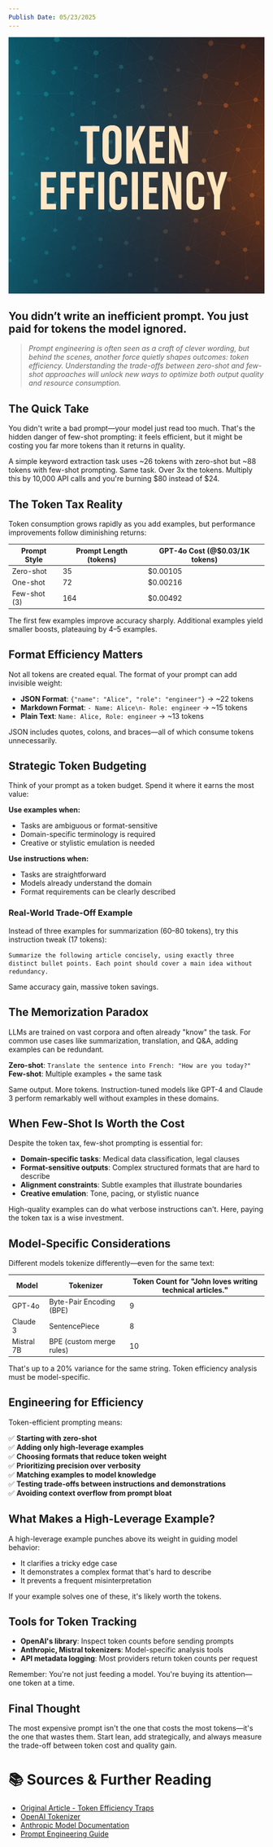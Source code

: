 ```yaml
---
Publish Date: 05/23/2025
---
```


![Token Efficiency Visualization](tokeneffencity.webp)

## You didn’t write an inefficient prompt. You just paid for tokens the model ignored.

> _Prompt engineering is often seen as a craft of clever wording, but behind the scenes, another force quietly shapes outcomes: token efficiency. Understanding the trade-offs between zero-shot and few-shot approaches will unlock new ways to optimize both output quality and resource consumption._

## The Quick Take

You didn't write a bad prompt—your model just read too much. That's the hidden danger of few-shot prompting: it feels efficient, but it might be costing you far more tokens than it returns in quality.

A simple keyword extraction task uses ~26 tokens with zero-shot but ~88 tokens with few-shot prompting. Same task. Over 3x the tokens. Multiply this by 10,000 API calls and you're burning $80 instead of $24.

## The Token Tax Reality

Token consumption grows rapidly as you add examples, but performance improvements follow diminishing returns:

| Prompt Style | Prompt Length (tokens) | GPT-4o Cost (@$0.03/1K tokens) |
|--------------|------------------------|--------------------------------|
| Zero-shot    | 35                     | $0.00105                       |
| One-shot     | 72                     | $0.00216                       |
| Few-shot (3) | 164                    | $0.00492                       |

The first few examples improve accuracy sharply. Additional examples yield smaller boosts, plateauing by 4–5 examples.

## Format Efficiency Matters

Not all tokens are created equal. The format of your prompt can add invisible weight:

- **JSON Format**: `{"name": "Alice", "role": "engineer"}` → ~22 tokens
- **Markdown Format**: `- Name: Alice\n- Role: engineer` → ~15 tokens  
- **Plain Text**: `Name: Alice, Role: engineer` → ~13 tokens

JSON includes quotes, colons, and braces—all of which consume tokens unnecessarily.

## Strategic Token Budgeting

Think of your prompt as a token budget. Spend it where it earns the most value:

**Use examples when:**
- Tasks are ambiguous or format-sensitive
- Domain-specific terminology is required
- Creative or stylistic emulation is needed

**Use instructions when:**
- Tasks are straightforward
- Models already understand the domain
- Format requirements can be clearly described

### Real-World Trade-Off Example

Instead of three examples for summarization (60–80 tokens), try this instruction tweak (17 tokens):

```
Summarize the following article concisely, using exactly three distinct bullet points. Each point should cover a main idea without redundancy.
```

Same accuracy gain, massive token savings.

## The Memorization Paradox

LLMs are trained on vast corpora and often already "know" the task. For common use cases like summarization, translation, and Q&A, adding examples can be redundant.

**Zero-shot**: `Translate the sentence into French: "How are you today?"`
**Few-shot**: Multiple examples + the same task

Same output. More tokens. Instruction-tuned models like GPT-4 and Claude 3 perform remarkably well without examples in these domains.

## When Few-Shot Is Worth the Cost

Despite the token tax, few-shot prompting is essential for:

- **Domain-specific tasks**: Medical data classification, legal clauses
- **Format-sensitive outputs**: Complex structured formats that are hard to describe
- **Alignment constraints**: Subtle examples that illustrate boundaries
- **Creative emulation**: Tone, pacing, or stylistic nuance

High-quality examples can do what verbose instructions can't. Here, paying the token tax is a wise investment.

## Model-Specific Considerations

Different models tokenize differently—even for the same text:

| Model      | Tokenizer                    | Token Count for "John loves writing technical articles." |
|------------|------------------------------|----------------------------------------------------------|
| GPT-4o     | Byte-Pair Encoding (BPE)     | 9                                                        |
| Claude 3   | SentencePiece                | 8                                                        |
| Mistral 7B | BPE (custom merge rules)     | 10                                                       |

That's up to a 20% variance for the same string. Token efficiency analysis must be model-specific.

## Engineering for Efficiency

Token-efficient prompting means:

✅ **Starting with zero-shot**  
✅ **Adding only high-leverage examples**  
✅ **Choosing formats that reduce token weight**  
✅ **Prioritizing precision over verbosity**  
✅ **Matching examples to model knowledge**  
✅ **Testing trade-offs between instructions and demonstrations**  
✅ **Avoiding context overflow from prompt bloat**

## What Makes a High-Leverage Example?

A high-leverage example punches above its weight in guiding model behavior:

- It clarifies a tricky edge case
- It demonstrates a complex format that's hard to describe  
- It prevents a frequent misinterpretation

If your example solves one of these, it's likely worth the tokens.

## Tools for Token Tracking

- **OpenAI's library**: Inspect token counts before sending prompts
- **Anthropic, Mistral tokenizers**: Model-specific analysis tools
- **API metadata logging**: Most providers return token counts per request

Remember: You're not just feeding a model. You're buying its attention—one token at a time.

## Final Thought

The most expensive prompt isn't the one that costs the most tokens—it's the one that wastes them. Start lean, add strategically, and always measure the trade-off between token cost and quality gain.

# 📚 Sources & Further Reading

- [Original Article - Token Efficiency Traps](https://dev.to/tawe/token-efficiency-traps-the-hidden-costs-of-zero-shot-vs-few-shot-prompting-5897)
- [OpenAI Tokenizer](https://platform.openai.com/tokenizer)
- [Anthropic Model Documentation](https://docs.anthropic.com/)
- [Prompt Engineering Guide](https://www.promptingguide.ai/)
